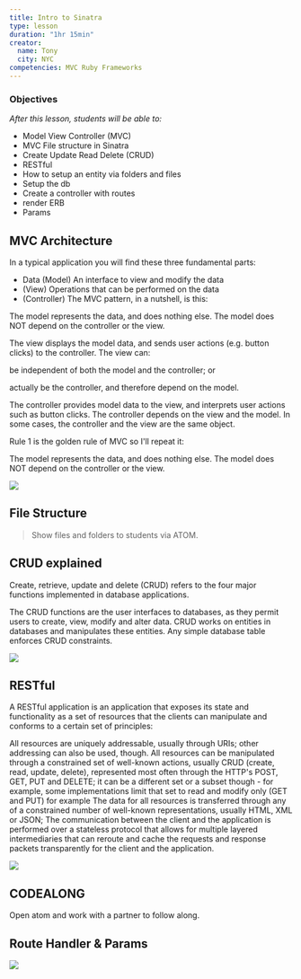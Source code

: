 ```yaml
---
title: Intro to Sinatra
type: lesson
duration: "1hr 15min"
creator:
  name: Tony
  city: NYC
competencies: MVC Ruby Frameworks
---
```



### Objectives
*After this lesson, students will be able to:*

- Model View Controller (MVC)
- MVC File structure in Sinatra
- Create Update Read Delete (CRUD)
- RESTful
- How to setup an entity via folders and files
- Setup the db
- Create a controller with routes
- render ERB 
- Params 


## MVC Architecture

In a typical application you will find these three fundamental parts:

- Data (Model)
An interface to view and modify the data 
- (View)
Operations that can be performed on the data 
- (Controller)
The MVC pattern, in a nutshell, is this:

The model represents the data, and does nothing else. The model does NOT depend on the controller or the view.

The view displays the model data, and sends user actions (e.g. button clicks) to the controller. The view can:

be independent of both the model and the controller; or

actually be the controller, and therefore depend on the model.

The controller provides model data to the view, and interprets user actions such as button clicks. The controller depends on the view and the model. In some cases, the controller and the view are the same object.

Rule 1 is the golden rule of MVC so I'll repeat it:

The model represents the data, and does nothing else. The model does NOT depend on the controller or the view.

![](https://www.smashingmagazine.com/images/introduction-to-rails/request.jpg)

## File Structure

>Show files and folders to students via ATOM.


## CRUD explained

Create, retrieve, update and delete (CRUD) refers to the four major functions implemented in database applications. 

The CRUD functions are the user interfaces to databases, as they permit users to create, view, modify and alter data. CRUD works on entities in databases and manipulates these entities. Any simple database table enforces CRUD constraints.

![](https://gautambiztalkblog.files.wordpress.com/2015/03/crud.jpg)

## RESTful

A RESTful application is an application that exposes its state and functionality as a set of resources that the clients can manipulate and conforms to a certain set of principles:

All resources are uniquely addressable, usually through URIs; other addressing can also be used, though.
All resources can be manipulated through a constrained set of well-known actions, usually CRUD (create, read, update, delete), represented most often through the HTTP's POST, GET, PUT and DELETE; it can be a different set or a subset though - for example, some implementations limit that set to read and modify only (GET and PUT) for example
The data for all resources is transferred through any of a constrained number of well-known representations, usually HTML, XML or JSON;
The communication between the client and the application is performed over a stateless protocol that allows for multiple layered intermediaries that can reroute and cache the requests and response packets transparently for the client and the application.


![](https://dab1nmslvvntp.cloudfront.net/wp-content/uploads/2014/06/1402203305REST_API__1.png)

## CODEALONG 

Open atom and work with a partner to follow along.

## Route Handler & Params

![](https://image.slidesharecdn.com/sinatra-flatiron-140119184501-phpapp02/95/web-development-with-sinatra-12-638.jpg?cb=1390157214)
